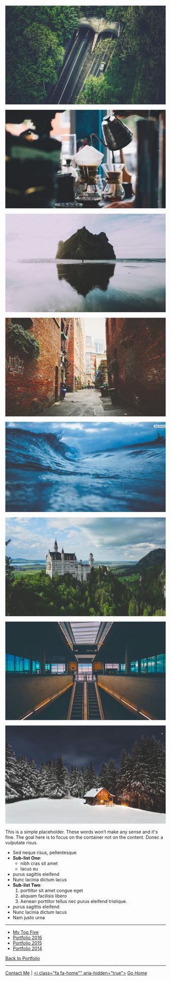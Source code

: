 
![](https://raw.githubusercontent.com/firepress-org/themes-content/master/112_readiness/images/album-one/pascal-trip_101.jpg)

![](https://raw.githubusercontent.com/firepress-org/themes-content/master/112_readiness/images/album-one/pascal-trip_102.jpg)

![](https://raw.githubusercontent.com/firepress-org/themes-content/master/112_readiness/images/album-one/pascal-trip_103.jpg)

![](https://raw.githubusercontent.com/firepress-org/themes-content/master/112_readiness/images/album-one/pascal-trip_104.jpg)

![](https://raw.githubusercontent.com/firepress-org/themes-content/master/112_readiness/images/album-one/pascal-trip_105.jpg)

![](https://raw.githubusercontent.com/firepress-org/themes-content/master/112_readiness/images/album-one/pascal-trip_106.jpg)

![](https://raw.githubusercontent.com/firepress-org/themes-content/master/112_readiness/images/album-one/pascal-trip_107.jpg)

![](https://raw.githubusercontent.com/firepress-org/themes-content/master/112_readiness/images/album-one/pascal-trip_108.jpg)

This is a simple placeholder. These words won’t make any sense and it's fine. The goal here is to focus on the container not on the content. Donec a vulputate risus.

- Sed neque risus, pellentesque
- **Sub-list One**:
  - nibh cras sit amet 
  - lacus eu
- purus sagittis eleifend
- Nunc lacinia dictum lacus
- **Sub-list Two**:
  1. porttitor sit amet congue eget
  2. aliquam facilisis libero
  3. Aenean porttitor tellus nec purus eleifend tristique.
- purus sagittis eleifend
- Nunc lacinia dictum lacus
- Nam justo urna

---

- [My Top Five](/my-top-5-most-important-accomplishments-portefolio/)
- [Portfolio 2016](/portfolio-2016)
- [Portfolio 2015](/portfolio-2015)
- [Portfolio 2014](/portfolio-2014)

<a href="/portfolio/" class="button button-block button-primary button-rounded">Back to Portfolio</a><br>

---

[<i class="fa fa-envelope-o" aria-hidden="true"></i>](/contact/) [Contact Me](/contact/) | [<i class="fa fa-home"" aria-hidden="true"></i>](/) [Go Home](/)<br><br>
